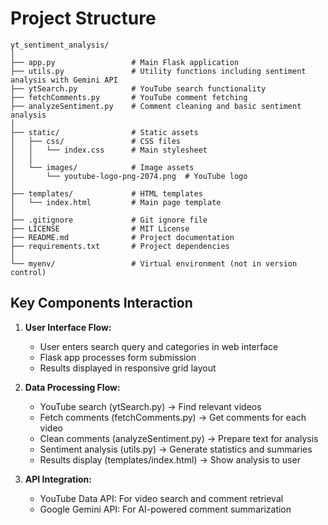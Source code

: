 # Project Structure

```
yt_sentiment_analysis/
│
├── app.py                 # Main Flask application
├── utils.py               # Utility functions including sentiment analysis with Gemini API
├── ytSearch.py            # YouTube search functionality
├── fetchComments.py       # YouTube comment fetching
├── analyzeSentiment.py    # Comment cleaning and basic sentiment analysis
│
├── static/                # Static assets
│   ├── css/               # CSS files
│   │   └── index.css      # Main stylesheet
│   │
│   └── images/            # Image assets
│       └── youtube-logo-png-2074.png  # YouTube logo
│
├── templates/             # HTML templates
│   └── index.html         # Main page template
│
├── .gitignore             # Git ignore file
├── LICENSE                # MIT License
├── README.md              # Project documentation
├── requirements.txt       # Project dependencies
│
└── myenv/                 # Virtual environment (not in version control)
```

## Key Components Interaction

1. **User Interface Flow:**
   - User enters search query and categories in web interface
   - Flask app processes form submission
   - Results displayed in responsive grid layout

2. **Data Processing Flow:**
   - YouTube search (ytSearch.py) -> Find relevant videos
   - Fetch comments (fetchComments.py) -> Get comments for each video
   - Clean comments (analyzeSentiment.py) -> Prepare text for analysis
   - Sentiment analysis (utils.py) -> Generate statistics and summaries
   - Results display (templates/index.html) -> Show analysis to user

3. **API Integration:**
   - YouTube Data API: For video search and comment retrieval
   - Google Gemini API: For AI-powered comment summarization 